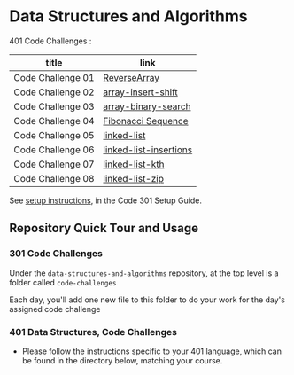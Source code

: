 # Data Structures and Algorithms

401 Code Challenges :

|  title  | link   |
| ----------- | ----------- |
|  Code Challenge 01      | [ReverseArray](https://github.com/MayyadahShehadeh/data-structures-and-algorithms1/tree/master/javascript/401-Code-Challenge/reverseArray)    |
|  Code Challenge 02      | [array-insert-shift](https://github.com/MayyadahShehadeh/data-structures-and-algorithms1/tree/master/javascript/401-Code-Challenge/array-insert-shift)  |
|  Code Challenge 03      | [array-binary-search](https://github.com/MayyadahShehadeh/data-structures-and-algorithms1/tree/master/javascript/401-Code-Challenge/array-binary-search)  |
|  Code Challenge 04     | [Fibonacci Sequence](https://github.com/MayyadahShehadeh/data-structures-and-algorithms1/tree/master/javascript/401-Code-Challenge/Fibonacci-Sequence)  |
|  Code Challenge 05      | [linked-list](https://github.com/MayyadahShehadeh/data-structures-and-algorithms1/tree/master/javascript/401-Code-Challenge/linked-list)  |
|  Code Challenge 06      | [linked-list-insertions](https://github.com/MayyadahShehadeh/data-structures-and-algorithms1/tree/master/javascript/401-Code-Challenge/linked-list-insertions)  |
|  Code Challenge 07    | [linked-list-kth](https://github.com/MayyadahShehadeh/data-structures-and-algorithms1/tree/master/javascript/401-Code-Challenge/linked-list-kth)  |
|  Code Challenge 08    | [linked-list-zip](https://github.com/MayyadahShehadeh/data-structures-and-algorithms1/tree/master/javascript/401-Code-Challenge/linked-list-zip)  |


See [setup instructions](https://codefellows.github.io/setup-guide/code-301/3-code-challenges), in the Code 301 Setup Guide.

## Repository Quick Tour and Usage

### 301 Code Challenges

Under the `data-structures-and-algorithms` repository, at the top level is a folder called `code-challenges`

Each day, you'll add one new file to this folder to do your work for the day's assigned code challenge

### 401 Data Structures, Code Challenges

- Please follow the instructions specific to your 401 language, which can be found in the directory below, matching your course.
